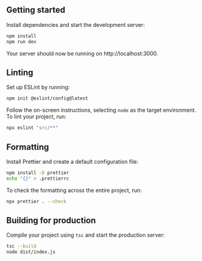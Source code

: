 ## Getting started

Install dependencies and start the development server:

```bash
npm install
npm run dev
```

Your server should now be running on http://localhost:3000.

## Linting

Set up ESLint by running:

```bash
npm init @eslint/config@latest
```

Follow the on-screen instructions, selecting `node` as the target environment. To lint your project, run:

```bash
npx eslint "src/**"
```

## Formatting

Install Prettier and create a default configuration file:

```bash
npm install -D prettier
echo "{}" > .prettierrc
```

To check the formatting across the entire project, run:

```bash
npx prettier . --check
```

## Building for production

Compile your project using `tsc` and start the production server:

```bash
tsc --build
node dist/index.js
```
